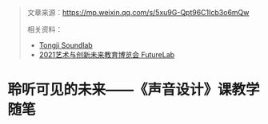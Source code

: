 > 文章来源：https://mp.weixin.qq.com/s/5xu9G-Qpt96C1Icb3o6mQw
>
> 相关资料：
>
> - [Tongji Soundlab](https://www.limage-studio.com/sound-lab)
> - [2021艺术与创新未来教育博览会 FutureLab](http://www.ade-futurelab.com/)

# 聆听可见的未来——《声音设计》课教学随笔